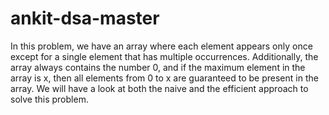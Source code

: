 # ankit-dsa-master

In this problem, 
we have an array where each element appears only once 
except for a single element that has multiple occurrences. 
Additionally, the array always contains the number 0, 
and if the maximum element in the array is x, 
then all elements from 0 to x are guaranteed to be present in the array. 
We will have a look at both the naive and the efficient approach to solve this problem.

